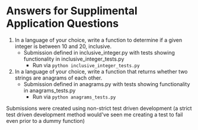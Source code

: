 # Answers for Supplimental Application Questions
1. In a language of your choice, write a function to determine if a given integer is between 10 and 20, inclusive.
   - Submission defined in inclusive_integer.py with tests showing functionality in inclusive_integer_tests.py
     - Run via `python inclusive_integer_tests.py`
2. In a language of your choice, write a function that returns whether two strings are anagrams of each other.
   - Submission defined in anagrams.py with tests showing functionality in anagrams_tests.py
     - Run via `python anagrams_tests.py`
     
     
Submissions were created using non-strict test driven development (a strict test driven development method would've seen me creating a test to fail even prior to a dummy function)
